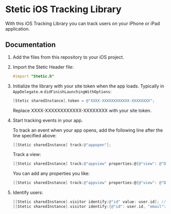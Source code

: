 # Stetic iOS Tracking Library

With this iOS Tracking Library you can track users on your iPhone or iPad application.
 
## Documentation

1. Add the files from this repository to your iOS project.
2. Import the Stetic Header file:

	```objective-c
	#import "Stetic.h"
	```

3. Initialize the library with your site token when the app loads. Typically in `AppDelegate.m` `didFinishLaunchingWithOptions`:

	```objective-c
	[Stetic sharedInstance].token = @"XXXX-XXXXXXXXXXXX-XXXXXXXX";
	```

	Replace XXXX-XXXXXXXXXXXX-XXXXXXXX with your site token.

4. Start tracking events in your app. 

	To track an event when your app opens, add the following line after the line specified above:

	```objective-c
	[[Stetic sharedInstance] track:@"appopen"];
	```

	Track a view:

	```objective-c
	[[Stetic sharedInstance] track:@"appview" properties:@{@"view": @"Dashboard"}];
	```

	You can add any properties you like:

	```objective-c
	[[Stetic sharedInstance] track:@"appview" properties:@{@"view": @"Dashboard", @"property": @"value"}];
	```

5. Identify users:

	```objective-c
	[[Stetic sharedInstance].visitor identify:@"id" value: user.id]; // Key value 
	[[Stetic sharedInstance].visitor identify:{@"id": user.id, "email": user.email, "name": user.name}]; // NSDictionary
	```
